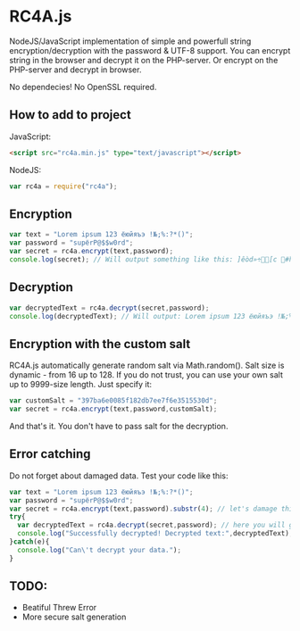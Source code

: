 # RC4A.js
NodeJS/JavaScript implementation of simple and powerfull string encryption/decryption with the password & UTF-8 support.
You can encrypt string in the browser and decrypt it on the PHP-server. Or encrypt on the PHP-server and decrypt in browser.

No dependecies! No OpenSSL required.

## How to add to project
JavaScript:
```html
<script src="rc4a.min.js" type="text/javascript"></script>
```
NodeJS:
```js
var rc4a = require("rc4a");
```

## Encryption
```js
var text = "Lorem ipsum 123 ёюйяъэ !№;%:?*()";
var password = "supёrP@$$w0rd";
var secret = rc4a.encrypt(text,password);
console.log(secret); // Will output something like this: ]êòd»÷[c #hümZºí¤xì/S-ѲѩҴӷдӂp±⅁ÑD_»¼ú{
```

## Decryption
```js
var decryptedText = rc4a.decrypt(secret,password);
console.log(decryptedText); // Will output: Lorem ipsum 123 ёюйяъэ !№;%:?*()
```

## Encryption with the custom salt
RC4A.js automatically generate random salt via Math.random(). Salt size is dynamic - from 16 up to 128. If you do not trust, you can use your own salt up to 9999-size length. Just specify it: 
```js
var customSalt = "397ba6e0085f182db7ee7f6e3515530d";
var secret = rc4a.encrypt(text,password,customSalt);
```
And that's it. You don't have to pass salt for the decryption.

## Error catching
Do not forget about damaged data. Test your code like this:
```js
var text = "Lorem ipsum 123 ёюйяъэ !№;%:?*()";
var password = "supёrP@$$w0rd";
var secret = rc4a.encrypt(text,password).substr(4); // let's damage this encrypted content
try{
  var decryptedText = rc4a.decrypt(secret,password); // here you will get an error
  console.log("Successfully decrypted! Decrypted text:",decryptedText);
}catch(e){
  console.log("Can\'t decrypt your data.");
}
```

## TODO:
- Beatiful Threw Error
- More secure salt generation
